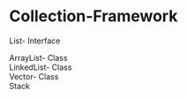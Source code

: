 # Collection-Framework

List- Interface

ArrayList- Class\
LinkedList- Class\
Vector- Class\
Stack



